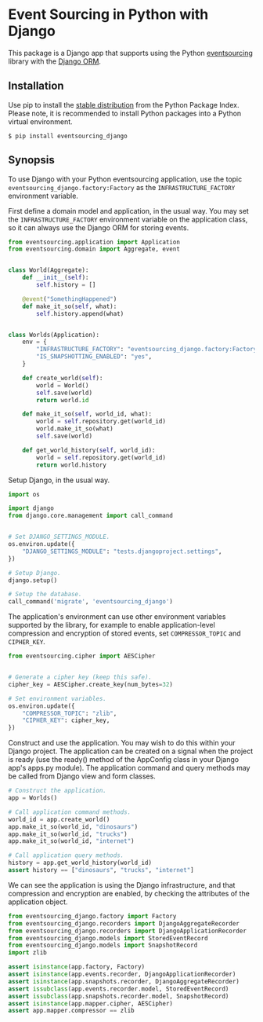 # Event Sourcing in Python with Django

This package is a Django app that supports using the Python
[eventsourcing](https://github.com/johnbywater/eventsourcing) library
with the [Django ORM](https://www.djangoproject.com/).

## Installation

Use pip to install the [stable distribution](https://pypi.org/project/eventsourcing_django/)
from the Python Package Index. Please note, it is recommended to
install Python packages into a Python virtual environment.

    $ pip install eventsourcing_django


## Synopsis

To use Django with your Python eventsourcing application, use the topic `eventsourcing_django.factory:Factory` as the `INFRASTRUCTURE_FACTORY`
environment variable.

First define a domain model and application, in the usual way. You may set the
`INFRASTRUCTURE_FACTORY` environment variable on the application class, so it
can always use the Django ORM for storing events.

```python
from eventsourcing.application import Application
from eventsourcing.domain import Aggregate, event


class World(Aggregate):
    def __init__(self):
        self.history = []

    @event("SomethingHappened")
    def make_it_so(self, what):
        self.history.append(what)


class Worlds(Application):
    env = {
        "INFRASTRUCTURE_FACTORY": "eventsourcing_django.factory:Factory",
        "IS_SNAPSHOTTING_ENABLED": "yes",
    }

    def create_world(self):
        world = World()
        self.save(world)
        return world.id

    def make_it_so(self, world_id, what):
        world = self.repository.get(world_id)
        world.make_it_so(what)
        self.save(world)

    def get_world_history(self, world_id):
        world = self.repository.get(world_id)
        return world.history
```

Setup Django, in the usual way.

```python
import os

import django
from django.core.management import call_command


# Set DJANGO_SETTINGS_MODULE. 
os.environ.update({
    "DJANGO_SETTINGS_MODULE": "tests.djangoproject.settings",
})

# Setup Django.
django.setup()

# Setup the database.
call_command('migrate', 'eventsourcing_django')
```

The application's environment can use other environment variables
supported by the library, for example to enable application-level
compression and encryption of stored events, set `COMPRESSOR_TOPIC`
and `CIPHER_KEY`.

```python
from eventsourcing.cipher import AESCipher


# Generate a cipher key (keep this safe).
cipher_key = AESCipher.create_key(num_bytes=32)

# Set environment variables.
os.environ.update({
    "COMPRESSOR_TOPIC": "zlib",
    "CIPHER_KEY": cipher_key,
})
```

Construct and use the application. You may wish to do this
within your Django project. The application can be created
on a signal when the project is ready (use the ready() method
of the AppConfig class in your Django app's apps.py module).
The application command and query methods may be called
from Django view and form classes.

```python
# Construct the application.
app = Worlds()

# Call application command methods.
world_id = app.create_world()
app.make_it_so(world_id, "dinosaurs")
app.make_it_so(world_id, "trucks")
app.make_it_so(world_id, "internet")

# Call application query methods.
history = app.get_world_history(world_id)
assert history == ["dinosaurs", "trucks", "internet"]
```

We can see the application is using the Django infrastructure,
and that compression and encryption are enabled, by checking the
attributes of the application object.

```python
from eventsourcing_django.factory import Factory
from eventsourcing_django.recorders import DjangoAggregateRecorder
from eventsourcing_django.recorders import DjangoApplicationRecorder
from eventsourcing_django.models import StoredEventRecord
from eventsourcing_django.models import SnapshotRecord
import zlib

assert isinstance(app.factory, Factory)
assert isinstance(app.events.recorder, DjangoApplicationRecorder)
assert isinstance(app.snapshots.recorder, DjangoAggregateRecorder)
assert issubclass(app.events.recorder.model, StoredEventRecord)
assert issubclass(app.snapshots.recorder.model, SnapshotRecord)
assert isinstance(app.mapper.cipher, AESCipher)
assert app.mapper.compressor == zlib
```
